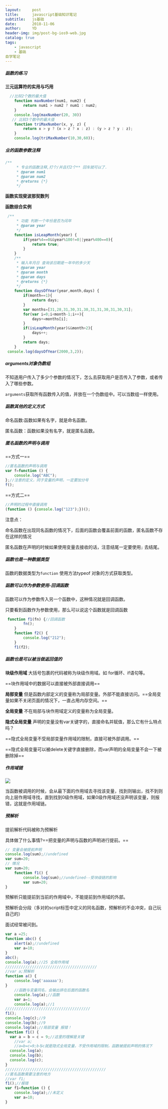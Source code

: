 ```yaml
---
layout:     post
title:      javascript基础知识笔记
subtitle:   js基础
date:       2018-11-06
author:     YD
header-img: img/post-bg-ios9-web.jpg
catalog: true
tags:
    - javascript
    - 基础
自学笔记
---
```


>

##### 函数的练习

**三元运算符的实用与巧用**

```javascript
  //比较2个数的最大值
    function maxNumber(num1, num2) {
        return num1 > num2 ? num1 : num2;
    }
    console.log(maxNumber(20, 30))
   // 比较3个数中的最大值
    function triMaxNumber(x, y, z) {
        return x > y ? (x > z ? x : z) : (y > z ? y : z);
    }
    console.log(triMaxNumber(10,30,60));
```

##### 业的函数参数注释

```javascript
/**
     * 专业的函数注释,打个/并且打2个** 回车就可以了.
     * @param num1
     * @param num2
     * @returns {*}
     */
```

**函数实现斐波那契数列**

**函数综合实例**

```javascript
 /**
     * 功能 判断一个年份是否为闰年
     * @param year
     */
    function isLeapMonth(year) {
        if(year%4==0&&year%100!=0||year%400==0){
            return true;
        }
    }
    /**
     * 输入年月日 查询该日期是一年中的多少天
     * @param year
     * @param month
     * @param days
     * @returns {*}
     */
    function daysOfYear(year,month,days) {
        if(month==1){
            return days;
        }
        var months=[31,28,31,30,31,30,31,31,30,31,30,31];
        for(var i=0;i<month-1;i++){
            days+=months[i];
        }
        if(isLeapMonth(year)&&month>2){
            days++;
        }
        return days;
    }
 console.log(daysOfYear(2000,3,2));
```

##### arguments对象伪数组

不知道用户传入了多少个参数的情况下，怎么去获取用户是否传入了参数，或者传入了哪些参数。

`arguments`获取所有函数传入的值，并放在一个伪数组中。可以当数组一样使用。

##### 函数其他的定义方式

命名函数:函数如果有名字，就是命名函数。

匿名函数：函数如果没有名字，就是匿名函数。

##### 匿名函数的声明与调用

==方式一==

```javascript
//匿名函数的声明与调用
var f=function () {
    console.log("ABC");
};//注意的定义，同于变量的声明，一定要加分号
f();
```

==方式二==

```javascript
//声明的过程中直接调用
(function () {console.log("123");})();
```

注意点：

命名函数在出现同名函数的情况下，后面的函数会覆盖前面的函数，匿名函数不存在这样的情况

匿名函数在声明的时候如果使用变量去接收的话，注意结尾一定要使用`;` 去结尾。

##### 函数也是一种数据类型

函数的数据类型为`function` 使用方法typeof 对象的方式获取类型。

##### 函数可以作为参数使用-回调函数

函数可以作为参数传入另一个函数中，这种情况就是回调函数。

只要看到函数作为参数使用，那么可以说这个函数就是回调函数

```javascript
 function f1(fn) {//回调函数
        fn();
    }
    function f2() {
        console.log("212");
    }
    f1(f2);
```

##### 函数也是可以被当做返回值的

**块级作用域** 大括号包裹的代码被称为块级作用域。如 for循环、if语句等。

==块作用域中的数据可以直接被外部直接调用==

**局部变量** 但是函数内部定义的变量称为局部变量。外部不能直接访问。==全局变量如果不关闭页面的情况下，一直占用内存空间。==

**全局变量** 不在局部与块作用域定义的变量称为全局变量。

**隐式全局变量** 声明的变量没有var关键字的，直接命名并赋值，那么它有什么特点吗？

==隐式全局变量不受局部变量作用域的限制，直接可被外部调用。==

==隐式全局变量可以被delete关键字直接删除，而var声明的全局变量不会一下被删除掉==

##### 作用域链

![](http://model123.oss-cn-shanghai.aliyuncs.com/18-11-9/63874006.jpg)

当函数被调用的时候，会从最下面的作用域去寻找该变量，找到则输出，找不到则向上层作用域寻找，直到找到0级作用域，如果0级作用域还没声明该变量，则报错，这就是作用域链。

##### 预解析 

提前解析代码被称为预解析

具体做了什么事情?==把变量的声明与函数的声明进行提前。==

```javascript
// 变量会被提前声明
console.log(sum);//undefined
var sum=20;
// 情况
var sum=20;
    function f1() {
        console.log(sum);//undefined--受块级链的影响
        var sum=20;
}
```

预解析只能提前到当前的作用域中，不能提前到作用域的外部。

预解析会分段（多对的script标签中定义的同名函数，预解析的不会冲突，自己玩自己的）

面试经常被问到。

```javascript
var a =25;
function abc() {
    alert(a);//undefined
    var a=10;
}
abc();
console.log(a);//25 全局作用域
/////////////////////////////////////////
//var a;预解析
function a() {
    console.log('aaaaaa');
}
    //函数与变量同名，会输出排在后面的函数名
    console.log(a);//函数
    var a=1;
    console.log(a);//1
//////////////////////////////////////
f1();
console.log(c);//9
console.log(b);//9
console.log(a);//局部变量 报错！
function f1() {
  var a = b = c = 9;//这里的理解是关键
    //var a;
    //a=b=c=9;b与c就是隐式全局变量，不受作用域的限制，函数被提前声明的情况下
  console.log(a);
  console.log(b);
  console.log(c);
}
/////////////////////////////////////////////
//匿名函数需要注意的地方
//var f1;
f1();//报错
var f1=function () {
    console.log(a);//未定义
    var a=10;
}
```





